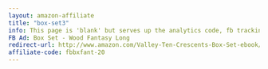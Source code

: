 ```yaml
---
layout: amazon-affiliate
title: "box-set3"
info: This page is 'blank' but serves up the analytics code, fb tracking pixel, and amazon affiliate link before forwarding to Amazon.
FB Ad: Box Set - Wood Fantasy Long
redirect-url: http://www.amazon.com/Valley-Ten-Crescents-Box-Set-ebook/dp/B00IGJQZ7O/
affiliate-code: fbbxfant-20
---
```

